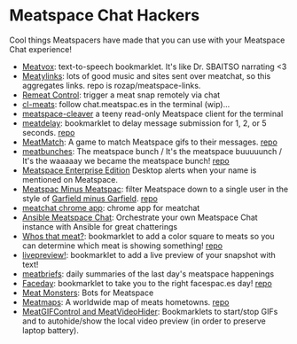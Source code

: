 Meatspace Chat Hackers
======================

Cool things Meatspacers have made that you can use with your Meatspace Chat experience!


* [Meatvox](http://meatvox.com): text-to-speech bookmarklet. It's like Dr. SBAITSO narrating <3
* [Meatylinks](http://www.meatlinks.hiiamchris.com/): lots of good music and sites sent over meatchat, so this aggregates links. repo is rozap/meatspace-links.
* [Remeat Control](https://gist.github.com/akjetma/7406264): trigger a meat snap remotely via chat
* [cl-meats](https://github.com/abelsonlive/cl-meats): follow chat.meatspac.es in the terminal (wip)...
* [meatspace-cleaver](https://github.com/gggritso/meatspace-cleaver) a teeny read-only Meatspace client for the terminal
* [meatdelay](http://llkats.com/projects/meatdelay): bookmarklet to delay message submission for 1, 2, or 5 seconds. [repo](https://github.com/llkats/meatdelay)
* [MeatMatch](http://meatmatch.es): A game to match Meatspace gifs to their messages. [repo](https://github.com/kid-icarus/meatmatch)
* [meatbunches](http://meatbunch.es): The meatspace bunch / It's the meatspace buuuuunch / It's the waaaaay we became the meatspace bunch! [repo](https://github.com/llkats/meatbunches)
* [Meatspace Enterprise Edition](https://github.com/mikemaccana/meatspace-enterprise-edition) Desktop alerts when your name is mentioned on Meatspace.
* [Meatspac Minus Meatspac](http://tec27.com/meatspac-minus-meatspac.html): filter Meatspace down to a single user in the style of [Garfield minus Garfield](http://garfieldminusgarfield.net/).  [repo](http://github.com/tec27/meatspac-minus-meatspac)
* [meatchat chrome app](https://github.com/b3n0n/meatchat-chrome): chrome app for meatchat
* [Ansible Meatspace Chat](https://galaxy.ansible.com/list#/roles/539): Orchestrate your own Meatspace Chat instance with Ansible for great chatterings
* [Whos that meat?](http://toddhpage.com/whosthatmeat): bookmarklet to add a color square to meats so you can determine which meat is showing something! [repo](https://github.com/thethp/whosthatmeat)
* [livepreview!](http://kinduff.com/flp/): bookmarklet to add a live preview of your snapshot with text!
* [meatbriefs](http://meatbriefs.com): daily summaries of the last day's meatspace happenings
* [Faceday](http://butt.es/faceday): bookmarklet to take you to the right facespac.es day! [repo](https://github.com/lauradegroot/faceday)
* [Meat Monsters](http://taotetek.github.io/meatmonsters/): Bots for Meatspace
* [Meatmaps](http://meatmaps.com): A worldwide map of meats hometowns. [repo](https://github.com/jordanwright/Meatmaps) 
* [MeatGIFControl and MeatVideoHider](https://github.com/danielsmith-eu/meatgifcontrol): Bookmarklets to start/stop GIFs and to autohide/show the local video preview (in order to preserve laptop battery).
